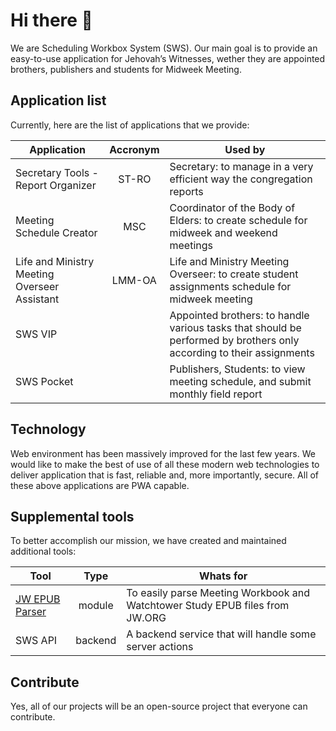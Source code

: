 # Hi there 👋

We are Scheduling Workbox System (SWS). Our main goal is to provide an easy-to-use application for Jehovah’s Witnesses, wether they are appointed brothers, publishers and students for Midweek Meeting.

## Application list

Currently, here are the list of applications that we provide:

| Application                                   | Accronym  | Used by |
| --------------------------------------------- | :-------: | ------- |
| Secretary Tools - Report Organizer            | ST-RO     | Secretary: to manage in a very efficient way the congregation reports |
| Meeting Schedule Creator                      | MSC       | Coordinator of the Body of Elders: to create schedule for midweek and weekend meetings |
| Life and Ministry Meeting Overseer Assistant  | LMM-OA    | Life and Ministry Meeting Overseer: to create student assignments schedule for midweek meeting |
| SWS VIP                                       |           | Appointed brothers: to handle various tasks that should be performed by brothers only according to their assignments |
| SWS Pocket                                    |           | Publishers, Students: to view meeting schedule, and submit monthly field report |

## Technology

Web environment has been massively improved for the last few years. We would like to make the best of use of all these modern web technologies to deliver application that is fast, reliable and, more importantly, secure. All of these above applications are PWA capable.

## Supplemental tools

To better accomplish our mission, we have created and maintained additional tools:

| Tool           | Type    | Whats for |
| -------------- | :-----: | --------- |
| [JW EPUB Parser](https://github.com/sws2apps/jw-epub-parser#readme) | module  | To easily parse Meeting Workbook and Watchtower Study EPUB files from JW.ORG |
| SWS API        | backend | A backend service that will handle some server actions |

## Contribute

Yes, all of our projects will be an open-source project that everyone can contribute.
